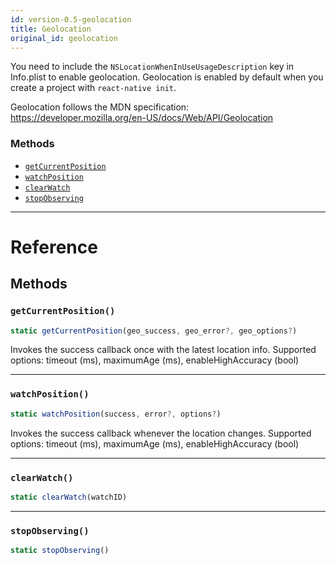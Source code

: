 ```yaml
---
id: version-0.5-geolocation
title: Geolocation
original_id: geolocation
---
```


You need to include the `NSLocationWhenInUseUsageDescription` key
in Info.plist to enable geolocation. Geolocation is enabled by default
when you create a project with `react-native init`.

Geolocation follows the MDN specification:
https://developer.mozilla.org/en-US/docs/Web/API/Geolocation


### Methods

- [`getCurrentPosition`](geolocation.md#getcurrentposition)
- [`watchPosition`](geolocation.md#watchposition)
- [`clearWatch`](geolocation.md#clearwatch)
- [`stopObserving`](geolocation.md#stopobserving)




---

# Reference

## Methods

### `getCurrentPosition()`

```javascript
static getCurrentPosition(geo_success, geo_error?, geo_options?)
```


Invokes the success callback once with the latest location info.  Supported
options: timeout (ms), maximumAge (ms), enableHighAccuracy (bool)




---

### `watchPosition()`

```javascript
static watchPosition(success, error?, options?)
```


Invokes the success callback whenever the location changes.  Supported
options: timeout (ms), maximumAge (ms), enableHighAccuracy (bool)




---

### `clearWatch()`

```javascript
static clearWatch(watchID)
```



---

### `stopObserving()`

```javascript
static stopObserving()
```



